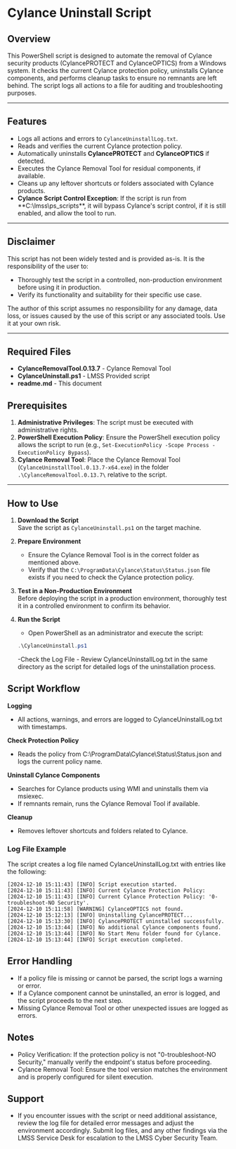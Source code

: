 # Cylance Uninstall Script

## Overview
This PowerShell script is designed to automate the removal of Cylance security products (CylancePROTECT and CylanceOPTICS) from a Windows system. It checks the current Cylance protection policy, uninstalls Cylance components, and performs cleanup tasks to ensure no remnants are left behind. The script logs all actions to a file for auditing and troubleshooting purposes.

---
## Features
- Logs all actions and errors to `CylanceUninstallLog.txt`.
- Reads and verifies the current Cylance protection policy.
- Automatically uninstalls **CylancePROTECT** and **CylanceOPTICS** if detected.
- Executes the Cylance Removal Tool for residual components, if available.
- Cleans up any leftover shortcuts or folders associated with Cylance products.
- **Cylance Script Control Exception**: If the script is run from **C:\lmss\ps_scripts\**, it will bypass Cylance's script control, if it is still enabled, and allow the tool to run.

---

## Disclaimer
This script has not been widely tested and is provided as-is. It is the responsibility of the user to:
- Thoroughly test the script in a controlled, non-production environment before using it in production.
- Verify its functionality and suitability for their specific use case.

The author of this script assumes no responsibility for any damage, data loss, or issues caused by the use of this script or any associated tools. Use it at your own risk.

---

## Required Files
- **CylanceRemovalTool.0.13.7** - Cylance Removal Tool
- **CylanceUninstall.ps1** - LMSS Provided script
- **readme.md** - This document

## Prerequisites
1. **Administrative Privileges**: The script must be executed with administrative rights.
2. **PowerShell Execution Policy**: Ensure the PowerShell execution policy allows the script to run (e.g., `Set-ExecutionPolicy -Scope Process -ExecutionPolicy Bypass`).
3. **Cylance Removal Tool**: Place the Cylance Removal Tool (`CylanceUninstallTool.0.13.7-x64.exe`) in the folder `.\CylanceRemovalTool.0.13.7\` relative to the script.

---

## How to Use
1. **Download the Script**  
   Save the script as `CylanceUninstall.ps1` on the target machine.

2. **Prepare Environment**  
   - Ensure the Cylance Removal Tool is in the correct folder as mentioned above.
   - Verify that the `C:\ProgramData\Cylance\Status\Status.json` file exists if you need to check the Cylance protection policy.

3. **Test in a Non-Production Environment**  
   Before deploying the script in a production environment, thoroughly test it in a controlled environment to confirm its behavior.

4. **Run the Script**  
   - Open PowerShell as an administrator and execute the script:
   ```powershell
   .\CylanceUninstall.ps1
   ```
   -Check the Log File
       - Review CylanceUninstallLog.txt in the same directory as the script for detailed logs of the uninstallation process.

## Script Workflow
**Logging**
- All actions, warnings, and errors are logged to CylanceUninstallLog.txt with timestamps.

**Check Protection Policy**
- Reads the policy from C:\ProgramData\Cylance\Status\Status.json and logs the current policy name.

**Uninstall Cylance Components**
- Searches for Cylance products using WMI and uninstalls them via msiexec.
- If remnants remain, runs the Cylance Removal Tool if available.

**Cleanup**
- Removes leftover shortcuts and folders related to Cylance.

### Log File Example

The script creates a log file named CylanceUninstallLog.txt with entries like the following:
```
[2024-12-10 15:11:43] [INFO] Script execution started.
[2024-12-10 15:11:43] [INFO] Current Cylance Protection Policy: 
[2024-12-10 15:11:43] [INFO] Current Cylance Protection Policy: '0-troubleshoot-NO Security'.
[2024-12-10 15:11:58] [WARNING] CylanceOPTICS not found.
[2024-12-10 15:12:13] [INFO] Uninstalling CylancePROTECT...
[2024-12-10 15:13:30] [INFO] CylancePROTECT uninstalled successfully.
[2024-12-10 15:13:44] [INFO] No additional Cylance components found.
[2024-12-10 15:13:44] [INFO] No Start Menu folder found for Cylance.
[2024-12-10 15:13:44] [INFO] Script execution completed.
```

## Error Handling
- If a policy file is missing or cannot be parsed, the script logs a warning or error.
- If a Cylance component cannot be uninstalled, an error is logged, and the script proceeds to the next step.
- Missing Cylance Removal Tool or other unexpected issues are logged as errors.

## Notes
- Policy Verification: If the protection policy is not "0-troubleshoot-NO Security," manually verify the endpoint's status before proceeding.
- Cylance Removal Tool: Ensure the tool version matches the environment and is properly configured for silent execution.

## Support
- If you encounter issues with the script or need additional assistance, review the log file for detailed error messages and adjust the environment accordingly. Submit log files, and any other findings via the LMSS Service Desk for escalation to the LMSS Cyber Security Team.
